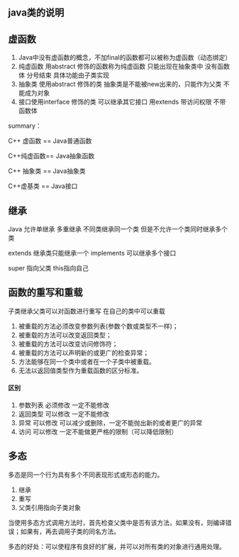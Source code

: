 ## java类的说明
## 虚函数
1. Java中没有虚函数的概念，不加final的函数都可以被称为虚函数（动态绑定）
2. 纯虚函数  用abstract 修饰的函数称为纯虚函数 只能出现在抽象类中 没有函数体 分号结束 具体功能由子类实现
3. 抽象类  使用abstract 修饰的类  抽象类是不能被new出来的，只能作为父类 不能成为对象
4. 接口使用interface 修饰的类 可以继承其它接口 用extends 带访问权限 不带函数体

summary：

C++ 虚函数 == Java普通函数

C++纯虚函数== Java抽象函数

C++ 抽象类 == Java抽象类

C++虚基类 == Java接口

## 继承
Java 允许单继承 多重继承 不同类继承同一个类 但是不允许一个类同时继承多个类

extends 继承类只能继承一个 implements 可以继承多个接口

super 指向父类 this指向自己

## 函数的重写和重载
子类继承父类可以对函数进行重写 在自己的类中可以重载
1. 被重载的方法必须改变参数列表(参数个数或类型不一样)；
2. 被重载的方法可以改变返回类型；
3. 被重载的方法可以改变访问修饰符；
4. 被重载的方法可以声明新的或更广的检查异常；
5. 方法能够在同一个类中或者在一个子类中被重载。
6. 无法以返回值类型作为重载函数的区分标准。
#### 区别
1. 参数列表	  必须修改	        一定不能修改
2. 返回类型	  可以修改       	一定不能修改
3. 异常	      可以修改	         可以减少或删除，一定不能抛出新的或者更广的异常
4. 访问	      可以修改	         一定不能做更严格的限制（可以降低限制）
## 多态
多态是同一个行为具有多个不同表现形式或形态的能力。
1. 继承
2. 重写
3. 父类引用指向子类对象

当使用多态方式调用方法时，首先检查父类中是否有该方法，如果没有，则编译错误；如果有，再去调用子类的同名方法。

多态的好处：可以使程序有良好的扩展，并可以对所有类的对象进行通用处理。



